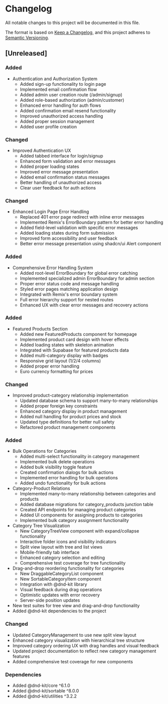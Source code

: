 # Changelog

All notable changes to this project will be documented in this file.

The format is based on [Keep a Changelog](https://keepachangelog.com/en/1.0.0/),
and this project adheres to [Semantic Versioning](https://semver.org/spec/v2.0.0.html).

## [Unreleased]

### Added
- Authentication and Authorization System
  - Added sign-up functionality to login page
  - Implemented email confirmation flow
  - Added admin user creation route (/admin/signup)
  - Added role-based authorization (admin/customer)
  - Enhanced error handling for auth flows
  - Added confirmation email resend functionality
  - Improved unauthorized access handling
  - Added proper session management
  - Added user profile creation

### Changed
- Improved Authentication UX
  - Added tabbed interface for login/signup
  - Enhanced form validation and error messages
  - Added proper loading states
  - Improved error message presentation
  - Added email confirmation status messages
  - Better handling of unauthorized access
  - Clear user feedback for auth actions

### Changed
- Enhanced Login Page Error Handling
  - Replaced 401 error page redirect with inline error messages
  - Implemented Remix's ErrorBoundary pattern for better error handling
  - Added field-level validation with specific error messages
  - Added loading states during form submission
  - Improved form accessibility and user feedback
  - Better error message presentation using shadcn/ui Alert component

### Added
- Comprehensive Error Handling System
  - Added root-level ErrorBoundary for global error catching
  - Implemented specialized admin ErrorBoundary for admin section
  - Proper error status code and message handling
  - Styled error pages matching application design
  - Integrated with Remix's error boundary system
  - Full error hierarchy support for nested routes
  - Enhanced UX with clear error messages and recovery actions

### Added
- Featured Products Section
  - Added new FeaturedProducts component for homepage
  - Implemented product card design with hover effects
  - Added loading states with skeleton animation
  - Integrated with Supabase for featured products data
  - Added multi-category display with badges
  - Responsive grid layout (1/2/4 columns)
  - Added proper error handling
  - Euro currency formatting for prices

### Changed
- Improved product-category relationship implementation
  - Updated database schema to support many-to-many relationships
  - Added proper foreign key constraints
  - Enhanced category display in product management
  - Added null handling for product prices and stock
  - Updated type definitions for better null safety
  - Refactored product management components

### Added
- Bulk Operations for Categories
  - Added multi-select functionality in category management
  - Implemented bulk delete operations
  - Added bulk visibility toggle feature
  - Created confirmation dialogs for bulk actions
  - Implemented error handling for bulk operations
  - Added undo functionality for bulk actions
- Category-Product Relations
  - Implemented many-to-many relationship between categories and products
  - Added database migrations for category_products junction table
  - Created API endpoints for managing product categories
  - Added UI components for assigning products to categories
  - Implemented bulk category assignment functionality
- Category Tree Visualization
  - New CategoryTreeView component with expand/collapse functionality
  - Interactive folder icons and visibility indicators
  - Split view layout with tree and list views
  - Mobile-friendly tab interface
  - Enhanced category selection and editing
  - Comprehensive test coverage for tree functionality
- Drag-and-drop reordering functionality for categories
  - New DraggableCategoryList component
  - New SortableCategoryItem component
  - Integration with @dnd-kit library
  - Visual feedback during drag operations
  - Optimistic updates with error recovery
  - Server-side position updates
- New test suites for tree view and drag-and-drop functionality
- Added @dnd-kit dependencies to the project

### Changed
- Updated CategoryManagement to use new split view layout
- Enhanced category visualization with hierarchical tree structure
- Improved category ordering UX with drag handles and visual feedback
- Updated project documentation to reflect new category management features
- Added comprehensive test coverage for new components

### Dependencies
- Added @dnd-kit/core ^6.1.0
- Added @dnd-kit/sortable ^8.0.0
- Added @dnd-kit/utilities ^3.2.2